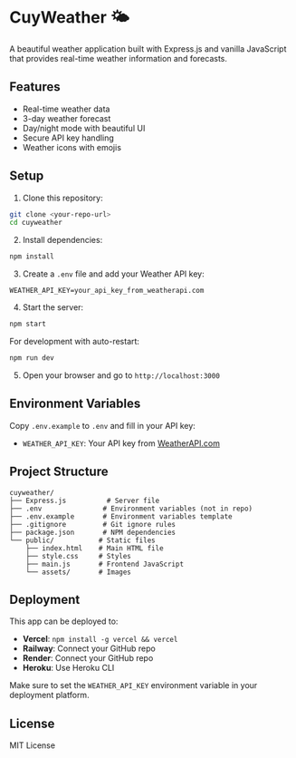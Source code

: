 # CuyWeather 🌤️

A beautiful weather application built with Express.js and vanilla JavaScript that provides real-time weather information and forecasts.

## Features

- Real-time weather data
- 3-day weather forecast
- Day/night mode with beautiful UI
- Secure API key handling
- Weather icons with emojis

## Setup

1. Clone this repository:

```bash
git clone <your-repo-url>
cd cuyweather
```

2. Install dependencies:

```bash
npm install
```

3. Create a `.env` file and add your Weather API key:

```env
WEATHER_API_KEY=your_api_key_from_weatherapi.com
```

4. Start the server:

```bash
npm start
```

For development with auto-restart:

```bash
npm run dev
```

5. Open your browser and go to `http://localhost:3000`

## Environment Variables

Copy `.env.example` to `.env` and fill in your API key:

- `WEATHER_API_KEY`: Your API key from [WeatherAPI.com](https://www.weatherapi.com/)

## Project Structure

```
cuyweather/
├── Express.js          # Server file
├── .env               # Environment variables (not in repo)
├── .env.example       # Environment variables template
├── .gitignore         # Git ignore rules
├── package.json       # NPM dependencies
└── public/           # Static files
    ├── index.html    # Main HTML file
    ├── style.css     # Styles
    ├── main.js       # Frontend JavaScript
    └── assets/       # Images
```

## Deployment

This app can be deployed to:

- **Vercel**: `npm install -g vercel && vercel`
- **Railway**: Connect your GitHub repo
- **Render**: Connect your GitHub repo
- **Heroku**: Use Heroku CLI

Make sure to set the `WEATHER_API_KEY` environment variable in your deployment platform.

## License

MIT License
